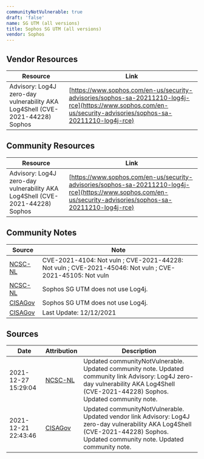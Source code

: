 ```yaml
---
communityNotVulnerable: true
draft: 'false'
name: SG UTM (all versions)
title: Sophos SG UTM (all versions)
vendor: Sophos
---
```


## Vendor Resources
| Resource | Link |
| --- | --- |
| Advisory: Log4J zero-day vulnerability AKA Log4Shell (CVE-2021-44228)  Sophos | [https://www.sophos.com/en-us/security-advisories/sophos-sa-20211210-log4j-rce](https://www.sophos.com/en-us/security-advisories/sophos-sa-20211210-log4j-rce) |

## Community Resources
| Resource | Link |
| --- | --- |
| Advisory: Log4J zero-day vulnerability AKA Log4Shell (CVE-2021-44228)  Sophos | [https://www.sophos.com/en-us/security-advisories/sophos-sa-20211210-log4j-rce](https://www.sophos.com/en-us/security-advisories/sophos-sa-20211210-log4j-rce) |

## Community Notes
| Source | Note |
| --- | --- |
| [NCSC-NL](https://github.com/NCSC-NL/log4shell/blob/main/software/README.md) | CVE-2021-4104: Not vuln ; CVE-2021-44228: Not vuln ; CVE-2021-45046: Not vuln ; CVE-2021-45105: Not vuln </ul> |
| [NCSC-NL](https://github.com/NCSC-NL/log4shell/blob/main/software/README.md) | Sophos SG UTM does not use Log4j. |
| [CISAGov](https://raw.githubusercontent.com/cisagov/log4j-affected-db/develop/README.md) | Sophos SG UTM does not use Log4j. |
| [CISAGov](https://raw.githubusercontent.com/cisagov/log4j-affected-db/develop/README.md) | Last Update: 12/12/2021 |

## Sources
| Date | Attribution | Description |
| --- | --- | --- |
| 2021-12-27 15:29:04 | [NCSC-NL](https://github.com/NCSC-NL/log4shell/blob/main/software/README.md) | Updated communityNotVulnerable. Updated community note. Updated community link Advisory: Log4J zero-day vulnerability AKA Log4Shell (CVE-2021-44228)  Sophos. Updated community note.  |
| 2021-12-21 22:43:46 | [CISAGov](https://raw.githubusercontent.com/cisagov/log4j-affected-db/develop/README.md) | Updated communityNotVulnerable. Updated vendor link Advisory: Log4J zero-day vulnerability AKA Log4Shell (CVE-2021-44228)  Sophos. Updated community note. Updated community note.  |
